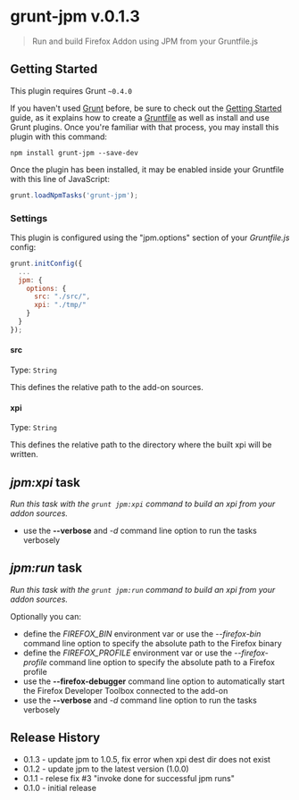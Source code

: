 # grunt-jpm v.0.1.3

> Run and build Firefox Addon using JPM from your Gruntfile.js

## Getting Started
This plugin requires Grunt `~0.4.0`

If you haven't used [Grunt](http://gruntjs.com/) before, be sure to check out the [Getting Started](http://gruntjs.com/getting-started) guide, as it explains how to create a [Gruntfile](http://gruntjs.com/sample-gruntfile) as well as install and use Grunt plugins. Once you're familiar with that process, you may install this plugin with this command:

```shell
npm install grunt-jpm --save-dev
```

Once the plugin has been installed, it may be enabled inside your Gruntfile with this line of JavaScript:

```js
grunt.loadNpmTasks('grunt-jpm');
```

### Settings

This plugin is configured using the "jpm.options" section of your *Gruntfile.js* config:

```js
grunt.initConfig({
  ...
  jpm: {
    options: {
      src: "./src/",
      xpi: "./tmp/"
    }
  }
});
```

#### src
Type: `String`

This defines the relative path to the add-on sources.

#### xpi
Type: `String`

This defines the relative path to the directory where the built xpi will be written.

## *jpm:xpi* task
_Run this task with the `grunt jpm:xpi` command to build an xpi from your addon sources._

- use the **--verbose** and *-d* command line option to run the tasks verbosely

## *jpm:run* task
_Run this task with the `grunt jpm:run` command to build an xpi from your addon sources._

Optionally you can:

- define the *FIREFOX_BIN* environment var or use the *--firefox-bin* command line option
  to specify the absolute path to the Firefox binary
- define the *FIREFOX_PROFILE* environment var or use the *--firefox-profile* command line option
  to specify the absolute path to a Firefox profile
- use the **--firefox-debugger** command line option to automatically start the Firefox Developer Toolbox connected to the add-on
- use the **--verbose** and *-d* command line option to run the tasks verbosely

## Release History

- 0.1.3 - update jpm to 1.0.5, fix error when xpi dest dir does not exist
- 0.1.2 - update jpm to the latest version (1.0.0)
- 0.1.1 - relese fix #3 "invoke done for successful jpm runs"
- 0.1.0 - initial release
